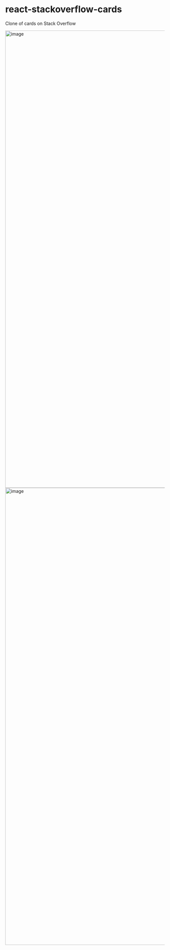 # react-stackoverflow-cards

Clone of cards on Stack Overflow

<img width="1440" alt="image" src="https://github.com/turkmenselim/react-stackoverflow-cards/assets/33834961/4a370049-c2db-4ff7-9f82-96572e04d448">


<img width="1440" alt="image" src="https://github.com/turkmenselim/react-stackoverflow-cards/assets/33834961/d20535a1-e502-43ed-8d14-387b64d0ae24">




